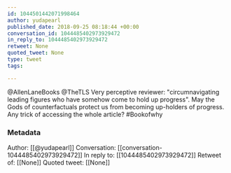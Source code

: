 ```yaml
---
id: 1044501442071998464
author: yudapearl
published_date: 2018-09-25 08:18:44 +00:00
conversation_id: 1044485402973929472
in_reply_to: 1044485402973929472
retweet: None
quoted_tweet: None
type: tweet
tags:

---
```


@AllenLaneBooks @TheTLS Very perceptive reviewer: "circumnavigating leading figures who have somehow come to hold up progress". May the Gods of counterfactuals  protect us from becoming  up-holders of progress. Any trick of accessing the whole article?
#Bookofwhy

### Metadata

Author: [[@yudapearl]]
Conversation: [[conversation-1044485402973929472]]
In reply to: [[1044485402973929472]]
Retweet of: [[None]]
Quoted tweet: [[None]]
